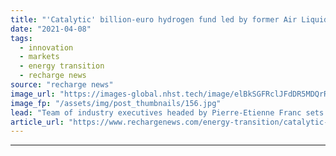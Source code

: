 ```yaml
---
title: "'Catalytic' billion-euro hydrogen fund led by former Air Liquide VP launched"
date: "2021-04-08"
tags: 
  - innovation
  - markets
  - energy transition
  - recharge news
source: "recharge news"
image_url: "https://images-global.nhst.tech/image/elBkSGFRclJFdDR5MDQrR2VzbjJVVEI3MTEwTVlBZ1pmbXc5aXpZQ2xoVT0=/nhst/binary/4aa9417a0e8ec238b6bae0698673a974"
image_fp: "/assets/img/post_thumbnails/156.jpg"
lead: "Team of industry executives headed by Pierre-Etienne Franc sets up FiveT Hydrogen to spur utility-scale anchor projects"
article_url: "https://www.rechargenews.com/energy-transition/catalytic-billion-euro-hydrogen-fund-led-by-former-air-liquide-vp-launched/2-1-993043"
---
```


---
